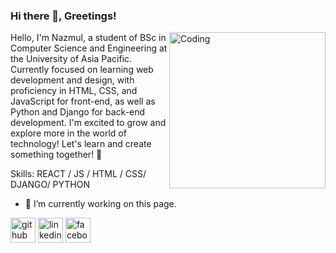 ### Hi there 👋, Greetings!
<img align="right" alt="Coding" width="250" src="https://user-images.githubusercontent.com/55389276/140866485-8fb1c876-9a8f-4d6a-98dc-08c4981eaf70.gif">

Hello, I'm Nazmul, a student of BSc in Computer Science and Engineering at the University of Asia Pacific. Currently focused on learning web development and design, with proficiency in HTML, CSS, and JavaScript for front-end, as well as Python and Django for back-end development. I'm excited to grow and explore more in the world of technology! Let's learn and create something together! 🚀

Skills: REACT / JS / HTML / CSS/ DJANGO/ PYTHON

- 🔭 I’m currently working on this page. 


[<img src='https://cdn.jsdelivr.net/npm/simple-icons@3.0.1/icons/github.svg' alt='github' height='40'>](https://github.com/https://github.com/Nazmul246)  [<img src='https://cdn.jsdelivr.net/npm/simple-icons@3.0.1/icons/linkedin.svg' alt='linkedin' height='40'>](https://www.linkedin.com/in/https://www.linkedin.com/in/nazmul-islam-nayem-379424213//)  [<img src='https://cdn.jsdelivr.net/npm/simple-icons@3.0.1/icons/facebook.svg' alt='facebook' height='40'>](https://www.facebook.com/https://www.facebook.com/nazmulislam4581)  

